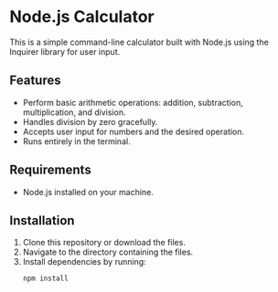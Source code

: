 # Node.js Calculator

This is a simple command-line calculator built with Node.js using the Inquirer library for user input.

## Features

- Perform basic arithmetic operations: addition, subtraction, multiplication, and division.
- Handles division by zero gracefully.
- Accepts user input for numbers and the desired operation.
- Runs entirely in the terminal.

## Requirements

- Node.js installed on your machine.

## Installation

1. Clone this repository or download the files.
2. Navigate to the directory containing the files.
3. Install dependencies by running:
    ```
    npm install
    ```


